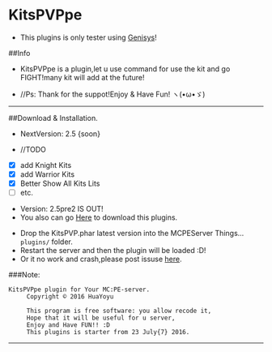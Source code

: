 # KitsPVPpe
* This plugins is only tester using [Genisys](https://github.com/iTXTech/Genisys)!

##Info
* KitsPVPpe is a plugin,let u use command for use the kit and go FIGHT!many kit will add at the future!
- //Ps: Thank for the suppot!Enjoy & Have Fun! ヽ(•ω•ゞ)
<hr>

##Download & Installation.
* NextVersion: 2.5 {soon}
-  //TODO
 - [x] add Knight Kits
 - [x] add Warrior Kits
 - [x] Better Show All Kits Lits
 - [ ] etc.
* Version: 2.5pre2 IS OUT!
* You also can go [Here](https://github.com/Yoyu666/KitsPVP/releases) to download this plugins.
- Drop the KitsPVP.phar latest version into the MCPEServer Things... `plugins/` folder. 
- Restart the server and then the plugin will be loaded :D!
- Or it no work and crash,please post issuse [here](https://github.com/Yoyu666/KitsPVP/issues).

###Note:
```
KitsPVPpe plugin for Your MC:PE-server.
     Copyright © 2016 HuaYoyu

     This program is free software: you allow recode it,
     Hope that it will be useful for u server,
     Enjoy and Have FUN!! :D
     This plugins is starter from 23 July{7} 2016.
```
<hr>

